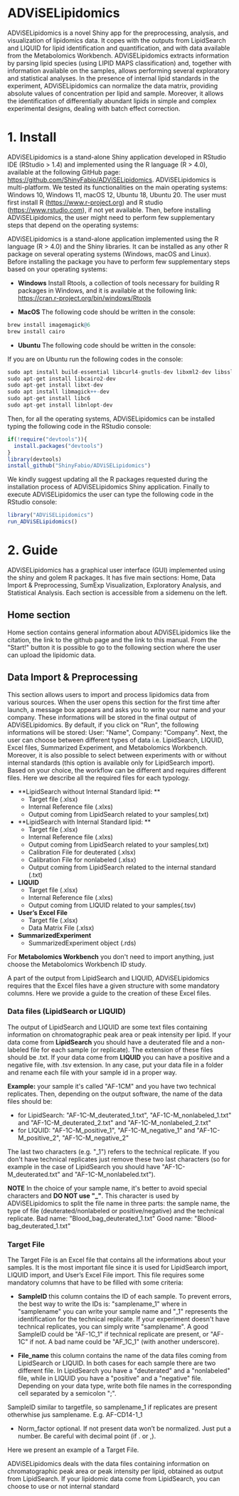 # ADViSELipidomics 
ADViSELipidomics is a novel Shiny app for the preprocessing, analysis, and visualization of lipidomics data. It copes with the outputs from LipidSearch and LIQUID for lipid identification and quantification, and with data available from the Metabolomics Workbench. ADViSELipidomics extracts information by parsing lipid species (using LIPID MAPS classification) and, together with information available on the samples, allows performing several exploratory and statistical analyses. In the presence of internal lipid standards in the experiment, ADViSELipidomics can normalize the data matrix, providing absolute values of concentration per lipid and sample. Moreover, it allows the identification of differentially abundant lipids in simple and complex experimental designs, dealing with batch effect correction.



# 1. Install
ADViSELipidomics is a stand-alone Shiny application developed in RStudio IDE (RStudio > 1.4) and implemented using the R language (R > 4.0), available at the following GitHub page: https://github.com/ShinyFabio/ADViSELipidomics. ADViSELipidomics is multi-platform. We tested its functionalities on the main operating systems: Windows 10, Windows 11, macOS 12, Ubuntu 18, Ubuntu 20. 
The user must first install R (https://www.r-project.org) and R studio (https://www.rstudio.com), if not yet available. Then, before installing ADViSELipidomics, the user might need to perform few supplementary steps that depend on the operating systems:


ADViSELipidomics is a stand-alone application implemented using the R
language (R > 4.0) and the Shiny libraries. It can be installed as any
other R package on several operating systems (Windows, macOS and Linux).
Before installing the package you have to perform few supplementary
steps based on your operating systems:

-   **Windows** Install Rtools, a collection of tools necessary for building R packages in Windows, and it is available at the following link: <https://cran.r-project.org/bin/windows/Rtools>



-   **MacOS**  The following code should be written in the console:

``` r
brew install imagemagick@6
brew install cairo
```

-   **Ubuntu**  The following code should be written in the console:


If you are on Ubuntu run the following codes in the console:

``` r
sudo apt install build-essential libcurl4-gnutls-dev libxml2-dev libssl-dev
sudo apt-get install libcairo2-dev
sudo apt-get install libxt-dev
sudo apt install libmagick++-dev
sudo apt-get install libc6
sudo apt-get install libnlopt-dev
```

Then, for all the operating systems, ADViSELipidomics can be installed typing the following code in the RStudio console:

``` r
if(!require("devtools")){
  install.packages("devtools")
}
library(devtools)
install_github("ShinyFabio/ADViSELipidomics")
```

We kindly suggest updating all the R packages requested during the installation process of ADViSELipidomics Shiny application.
Finally to execute ADViSELipidomics the user can type the following code in the RStudio console:

``` r
library("ADViSELipidomics")
run_ADViSELipidomics()
```


# 2. Guide

ADViSELipidomics has a graphical user interface (GUI) implemented using the shiny and golem R packages. It has five main sections: Home, Data Import & Preprocessing, SumExp Visualization, Exploratory Analysis, and Statistical Analysis. Each section is accessible from a sidemenu on the left.


## Home section
Home section contains general information about ADViSELipidomics like the citation, the link to the github page and the link to this manual. From the "Start!" button it is possible to go to the following section where the user can upload the lipidomic data.

## Data Import & Preprocessing
This section allows users to import and process lipidomics data from various sources. 
When the user opens this section for the first time after launch, a message box appears and asks you to write your name and your company. These informations will be stored in the final output of ADViSELipidomics. By default, if you click on "Run", the following informations will be stored: User: "Name", Company: "Company". Next, the user can choose between different types of data i.e. LipidSearch, LIQUID, Excel files, Summarized Experiment, and Metabolomics Workbench. Moreover, it is also possible to select between experiments with or without internal standards (this option is available only for LipidSearch import). Based on your choice, the workflow can be different and requires different files. Here we describe all the required files for each typology.


* **LipidSearch without Internal Standard lipid: **
  * Target file (.xlsx)
  * Internal Reference file (.xlxs)
  * Output coming from LipidSearch related to your samples(.txt)
* **LipidSearch with Internal Standard lipid: **
  * Target file (.xlsx)
  * Internal Reference file (.xlxs)
  * Output coming from LipidSearch related to your samples(.txt)
  * Calibration File for deuterated (.xlsx)
  * Calibration File for nonlabeled (.xlsx)
  * Output coming from LipidSearch related to the internal standard (.txt)
* **LIQUID**
  * Target file (.xlsx)
  * Internal Reference file (.xlxs)
  * Output coming from LIQUID related to your samples(.tsv)
* **User’s Excel File**
  * Target file (.xlsx)
  * Data Matrix File (.xlsx)
* **SummarizedExperiment**
  * SummarizedExperiment object (.rds)

For **Metabolomics Workbench** you don't need to import anything, just choose the  Metabolomics Workbench ID study.


A part of the output from LipidSearch and LIQUID, ADViSELipidomics requires that the Excel files have a given structure with some mandatory columns. Here we provide a guide to the creation of these Excel files.

### Data files (LipidSearch or LIQUID)

The output of LipidSearch and LIQUID are some text files containing information on chromatographic peak area or peak intensity per lipid. If your data come from **LipidSearch** you should have a deuterated file and a non-labeled file for each sample (or replicate). The extension of these files should be .txt. If your data come from **LIQUID** you can have a positive and a negative file, with .tsv extension. In any case, put your data file in a folder and rename each file with your sample id in a proper way. 

**Example:**
your sample it's called "AF-1CM" and you have two technical replicates. Then, depending on the output software, the name of the data files should be:
* for LipidSearch: "AF-1C-M_deuterated_1.txt", "AF-1C-M_nonlabeled_1.txt" and "AF-1C-M_deuterated_2.txt" and "AF-1C-M_nonlabeled_2.txt"
* for LIQUID: "AF-1C-M_positive_1", "AF-1C-M_negative_1" and "AF-1C-M_positive_2", "AF-1C-M_negative_2"

The last two characters (e.g. "_1") refers to the technical replicate. If you don't have technical replicates just remove these two last characters (so for example in the case of LipidSearch you should have "AF-1C-M_deuterated.txt" and "AF-1C-M_nonlabeled.txt").




**NOTE**
In the choice of your sample name, it's better to avoid special characters and **DO NOT use "_"**. This character is used by ADViSELipidomics to split the file name in three parts: the sample name, the type of file (deuterated/nonlabeled or positive/negative) and the technical replicate.
Bad name: "Blood_bag_deuterated_1.txt"
Good name: "Blood-bag_deuterated_1.txt"


### Target File
The Target File is an Excel file that contains all the informations about your samples. It is the most important file since it is used for  LipidSearch import, LIQUID import, and User’s Excel File import. This file requires some mandatory columns that have to be filled with some criteria:


* **SampleID** this column contains the ID of each sample. To prevent errors, the best way to write the IDs is: "samplename_1" where in "samplename" you can write your sample name and "_1" represents the identification for the technical replicate. If your experiment doesn't have technical replicates, you can simply write "samplename". A good SampleID could be "AF-1C_1" if technical replicate are present, or "AF-1C" if not. A bad name could be "AF_1C_1" (with another underscore).


*	**File_name** this column contains the name of the data files coming from LipidSearch or LIQUID. In both cases for each sample there are two different file. In LipidSearch you have a "deuterated" and a "nonlabeled" file, while in LIQUID you have a "positive" and a "negative" file. Depending on your data type, write both file names in the corresponding cell separated by a semicolon ";".


SampleID similar to targetfile, so samplename_1 if replicates are present otherwhise jus samplename. E.g. AF-CD14-1_1
-	Norm_factor optional. If not present data won’t be normalized. Just put a number. Be careful with decimal point (if . or ,).



Here we present an example of a Target File.





ADViSELipidomics deals with the data files containing information on chromatographic peak area or peak intensity per lipid, obtained as output from LipidSearch. If your lipidomic data come from LipidSearch, you can choose to use or not internal standard
